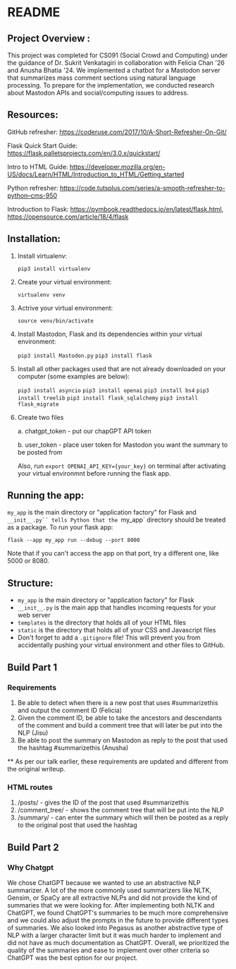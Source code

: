 # README

## Project Overview :
This project was completed for CS091 (Social Crowd and Computing) under the guidance of Dr. Sukrit Venkatagiri in collaboration with Felicia Chan '26 and Anusha Bhatia '24. 
We implemented a chatbot for a Mastodon server that summarizes mass comment sections using natural language processing. To prepare for the implementation, we conducted research
about Mastodon APIs and social/computing issues to address. 

## Resources:
GitHub refresher: https://coderuse.com/2017/10/A-Short-Refresher-On-Git/

Flask Quick Start Guide: https://flask.palletsprojects.com/en/3.0.x/quickstart/

Intro to HTML Guide: https://developer.mozilla.org/en-US/docs/Learn/HTML/Introduction_to_HTML/Getting_started

Python refresher: https://code.tutsplus.com/series/a-smooth-refresher-to-python–cms-950

Introduction to Flask: https://pymbook.readthedocs.io/en/latest/flask.html, https://opensource.com/article/18/4/flask

## Installation:

1. Install virtualenv:

   `pip3 install virtualenv`
   
2. Create your virtual environment:

   `virtualenv venv`

3. Actrive your virtual environment:

   `source venv/bin/activate`

4. Install Mastodon, Flask and its dependencies within your virtual environment:

   `pip3 install Mastodon.py`
   `pip3 install flask`

5. Install all other packages used that are not already downloaded on your computer (some examples are below): 

   `pip3 install asyncio`
   `pip3 install openai`
   `pip3 install bs4`
   `pip3 install treelib`
   `pip3 install flask_sqlalchemy`
   `pip3 install flask_migrate`

6. Create two files 
   
   a. chatgpt_token - put our chapGPT API token
   
   b. user_token - place user token for Mastodon you want the summary to be posted from 

   Also, run `export OPENAI_API_KEY={your_key}` on terminal after activating your virtual environmnt before running the flask app. 
   

## Running the app:
`my_app` is the main directory or "application factory" for Flask and `__init__.py`` tells Python that the `my_app` directory should be treated as a package. To run your flask app:

`flask --app my_app run --debug --port 8000`

Note that if you can't access the app on that port, try a different one, like 5000 or 8080.

## Structure:
- `my_app` is the main directory or "application factory" for Flask
- `__init__.py` is the main app that handles incoming requests for your web server
- `templates` is the directory that holds all of your HTML files
- `static` is the directory that holds all of your CSS and Javascript files
- Don't forget to add a `.gitignore` file! This will prevent you from accidentally pushing your virtual environment and other files to GitHub.


## Build Part 1
### Requirements
1. Be able to detect when there is a new post that uses #summarizethis and output the comment ID (Felicia)
2. Given the comment ID, be able to take the ancestors and descendants of the comment and build a comment tree that will later be put into the NLP (Jisu) 
3. Be able to post the summary on Mastodon as reply to the post that used the hashtag #summarizethis (Anusha)

** As per our talk earlier, these requirements are updated and different from the original writeup. 

### HTML routes
1. /posts/ - gives the ID of the post that used #summarizethis
2. /comment_tree/ - shows the comment tree that will be put into the NLP
3. /summary/ - can enter the summary which will then be posted as a reply to the original post that used the hashtag 


## Build Part 2
### Why Chatgpt
We chose ChatGPT because we wanted to use an abstractive NLP summarizer. A lot of the more commonly used summarizers like NLTK, Gensim, or SpaCy are all extractive NLPs and did not provide the kind of summaries that we were looking for. After implementing both NLTK and ChatGPT, we found ChatGPT's summaries to be much more comprehensive and we could also adjust the prompts in the future to provide different types of summaries. We also looked into Pegasus as another abstractive type of NLP with a larger character limit but it was much harder to implement and did not have as much documentation as ChatGPT. Overall, we prioritized the quality of the summaries and ease to implement over other criteria so ChatGPT was the best option for our project. 
